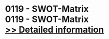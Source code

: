 # 0119 - SWOT-Matrix<br />0119 - SWOT-Matrix<br />[>> Detailed information](https://secure.shareit.com/shareit/product.html?productid=300983024&affiliateid=200057808)